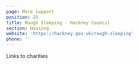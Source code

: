 ```yaml
---
page: More support
position: 25
title: Rough Sleeping - Hackney Council
section: Housing
website: 'https://hackney.gov.uk/rough-sleeping'
phone: ''
---
```

Links to charities
